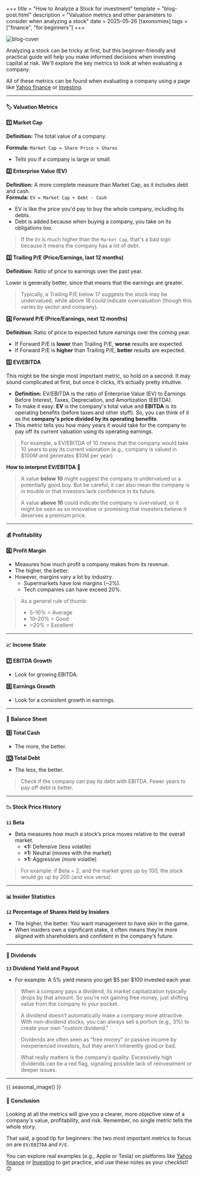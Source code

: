 +++
title = "How to Analyze a Stock for investment"
template = "blog-post.html"
description = "Valuation metrics and other parameters to consider when analyzing a stock"
date = 2025-05-26
[taxonomies]
tags = ["finance", "for beginners"]
+++

![blog-cover](/images/blog/2025-05-26/analyze-stock.png)

Analyzing a stock can be tricky at first, but this beginner-friendly and practical guide will help you make informed decisions when investing capital at risk. We'll explore the key metrics to look at when evaluating a company.

All of these metrics can be found when evaluating a company using a page like <a target="_blank" href="https://finance.yahoo.com">Yahoo finance</a> or <a target="_blank" href="https://www.investing.com">Investing</a>.

---

<h4><b>🏷️ Valuation Metrics</b></h4>

**1️⃣ Market Cap**

**Definition:** The total value of a company.

**Formula:** `Market Cap = Share Price × Shares`  
- Tells you if a company is large or small.

**2️⃣ Enterprise Value (EV)**

**Definition:** A more complete measure than Market Cap, as it includes debt and cash.  
**Formula:** `EV = Market Cap + Debt - Cash`  
- EV is like the price you'd pay to buy the whole company, including its debts.
- Debt is added because when buying a company, you take on its obligations too.
> If the `EV` is much higher than the `Market Cap`, that's a bad sign because it means the company has a lot of debt.

**3️⃣ Trailing P/E (Price/Earnings, last 12 months)**

**Definition:** Ratio of price to earnings over the past year.

Lower is generally better, since that means that the earnings are greater.
> Typically, a Trailing P/E below 17 suggests the stock may be undervalued; while above 18 could indicate overvaluation (though this varies by sector and company).

**4️⃣ Forward P/E (Price/Earnings, next 12 months)**

**Definition:** Ratio of price to expected future earnings over the coming year.
- If Forward P/E is **lower** than Trailing P/E, **worse** results are expected.
- If Forward P/E is **higher** than Trailing P/E, **better** results are expected. 

**5️⃣ EV/EBITDA**

This might be the single most important metric, so hold on a second. It may sound complicated at first, but once it clicks, it’s actually pretty intuitive.
- **Definition:** EV/EBITDA is the ratio of Enterprise Value (EV) to Earnings Before Interest, Taxes, Depreciation, and Amortization (EBITDA).
- To make it easy: **EV** is the company's total value and **EBITDA** is its operating benefits (before taxes and other stuff). So, you can think of it as the **company's price divided by its operating benefits**.
- This metric tells you how many years it would take for the company to pay off its current valuation using its operating earnings.
> For example, a EV/EBITDA of 10 means that the company would take 10 years to pay its current valoration (e.g., company is valued in $100M and generates $10M per year)

**How to interpret EV/EBITDA 🧐**
> A value **below 10** might suggest the company is undervalued or a potentially good buy. But be careful, it can also mean the company is in trouble or that investors lack confidence in its future.
> 
> A value **above 10** could indicate the company is overvalued, or it might be seen as so innovative or promising that investors believe it deserves a premium price.

---

<h4><b> 💰 Profitability</b></h4>

**6️⃣ Profit Margin**

- Measures how much profit a company makes from its revenue.
- The higher, the better.
- However, margins vary a lot by industry.
  - Supermarkets have low margins (~2%).
  - Tech companies can have exceed 20%.  
> As a general rule of thumb:
> - 5–10% = Average
> - 10–20% = Good
> - \>20% = Excellent

---

<h4><b> 📈 Income State</b></h4>

**7️⃣ EBITDA Growth**

- Look for growing EBITDA.

**8️⃣ Earnings Growth**

- Look for a consistent growth in earnings.

---

<h4><b> 🏦 Balance Sheet</b></h4>

**9️⃣ Total Cash**

- The more, the better.

**🔟 Total Debt**

- The less, the better.
> Check if the company can pay its debt with EBITDA. Fewer years to pay off debt is better.

---

<h4><b> 📉 Stock Price History</b></h4>

**`11` Beta**

- Beta measures how much a stock’s price moves relative to the overall market.
  - **<1:** Defensive (less volatile)
  - **=1:** Neutral (moves with the market)
  - **>1:** Aggressive (more volatile)
> For example: if Beta = 2, and the market goes up by 100, the stock would go up by 200 (and vice versa).

---

<h4><b> 📊 Insider Statistics</b></h4>

**`12` Percentage of Shares Held by Insiders**

- The higher, the better. You want management to have skin in the game.
- When insiders own a significant stake, it often means they’re more aligned with shareholders and confident in the company’s future.

---

<h4><b> 💸 Dividends</b></h4>

**`13` Dividend Yield and Payout**

- For example: A 5% yield means you get $5 per $100 invested each year.
> When a company pays a dividend, its market capitalization typically drops by that amount. So you're not gaining free money, just shifting value from the company to your pocket.
> 
> A dividend doesn’t automatically make a company more attractive. With non-dividend stocks, you can always sell a portion (e.g., 3%) to create your own "custom dividend."
> 
> Dividends are often seen as “free money" or passive income by inexperienced investors, but they aren’t inherently good or bad.
> 
> What really matters is the company’s quality. Excessively high dividends can be a red flag, signaling possible lack of reinvestment or deeper issues.

---
<!-- Visual break before conclusion - changes based on time of year -->
{{ seasonal_image() }}

<h4><b>📝 Conclusion</b></h4>

Looking at all the metrics will give you a clearer, more objective view of a company's value, profitability, and risk. Remember, no single metric tells the whole story.

That said, a good tip for beginners: the two most important metrics to focus on are `EV/EBITDA` and `P/E`.

You can explore real examples (e.g., Apple or Tesla) on platforms like <a target="_blank" href="https://finance.yahoo.com">Yahoo finance</a> or <a target="_blank" href="https://www.investing.com">Investing</a> to get practice, and use these notes as your checklist! 😊